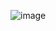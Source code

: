 ![image](https://github.com/himansh19/Cryptography-Algorithm/assets/89848299/99a4b5c7-959d-4425-9b16-91ef76f27f02)
